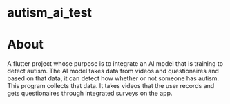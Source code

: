 # autism_ai_test
# About
A flutter project whose purpose is to integrate an AI model that is training to detect autism.  The AI model takes data from videos and questionaires and based on that data, it can detect how whether or not someone has autism.  This program collects that data.  It takes videos that the user records  and gets questionaires through integrated surveys on the app.


